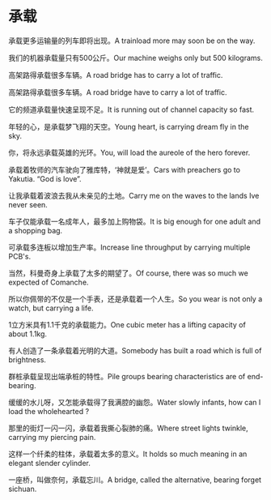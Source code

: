 # 承载

<p><span class="chinese">承载更多运输量的列车即将出现。</span><span class="english">A trainload more may soon be on the way.</span></p>

<p><span class="chinese">我们的机器承载量只有500公斤。</span><span class="english">Our machine weighs only but 500 kilograms.</span></p>

<p><span class="chinese">高架路得承载很多车辆。</span><span class="english">A road bridge has to carry a lot of traffic.</span></p>

<p><span class="chinese">高架路得承载很多车辆。</span><span class="english">A road bridge have to carry a lot of traffic.</span></p>

<p><span class="chinese">它的频道承载量快速呈现不足。</span><span class="english">It is running out of channel capacity so fast.</span></p>

<p><span class="chinese">年轻的心，是承载梦飞翔的天空。</span><span class="english">Young heart, is carrying dream fly in the sky.</span></p>

<p><span class="chinese">你，将永远承载英雄的光环。</span><span class="english">You, will load the aureole of the hero forever.</span></p>

<p><span class="chinese">承载着牧师的汽车驶向了雅库特，‘神就是爱’。</span><span class="english">Cars with preachers go to Yakutia. “God is love”.</span></p>

<p><span class="chinese">让我承载着波浪去我从未亲见的土地。</span><span class="english">Carry me on the waves to the lands Ive never seen.</span></p>

<p><span class="chinese">车子仅能承载一名成年人，最多加上购物袋。</span><span class="english">It is big enough for one adult and a shopping bag.</span></p>

<p><span class="chinese">可承载多连板以增加生产率。</span><span class="english">Increase line throughput by carrying multiple PCB's.</span></p>

<p><span class="chinese">当然，科曼奇身上承载了太多的期望了。</span><span class="english">Of course, there was so much we expected of Comanche.</span></p>

<p><span class="chinese">所以你佩带的不仅是一个手表，还是承载着一个人生。</span><span class="english">So you wear is not only a watch, but carrying a life.</span></p>

<p><span class="chinese">1立方米具有1.1千克的承载能力。</span><span class="english">One cubic meter has a lifting capacity of about 1.1kg.</span></p>

<p><span class="chinese">有人创造了一条承载着光明的大道。</span><span class="english">Somebody has built a road which is full of brightness.</span></p>

<p><span class="chinese">群桩承载呈现出端承桩的特性。</span><span class="english">Pile groups bearing characteristics are of end-bearing.</span></p>

<p><span class="chinese">缓缓的水儿呀，又怎能承载得了我满腔的幽怨。</span><span class="english">Water slowly infants, how can I load the wholehearted ?</span></p>

<p><span class="chinese">那里的街灯一闪一闪，承载着我撕心裂肺的痛。</span><span class="english">Where street lights twinkle, carrying my piercing pain.</span></p>

<p><span class="chinese">这样一个纤柔的柱体，承载着太多的意义。</span><span class="english">It holds so much meaning in an elegant slender cylinder.</span></p>

<p><span class="chinese">一座桥，叫做奈何，承载忘川。</span><span class="english">A bridge, called the alternative, bearing forget sichuan.</span></p>

